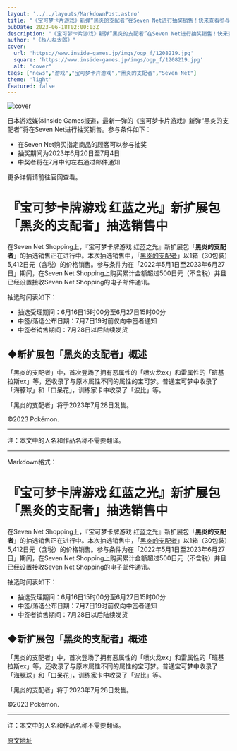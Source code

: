 ```yaml
---
layout: '../../layouts/MarkdownPost.astro'
title: "《宝可梦卡片游戏》新弹“黑炎的支配者”在Seven Net进行抽奖销售！快来查看参与条件"
pubDate: 2023-06-18T02:00:03Z
description: "《宝可梦卡片游戏》新弹“黑炎的支配者”在Seven Net进行抽奖销售！快来查看参与条件"
author: "《ねんね太郎》"
cover:
  url: 'https://www.inside-games.jp/imgs/ogp_f/1208219.jpg'
  square: 'https://www.inside-games.jp/imgs/ogp_f/1208219.jpg'
  alt: "cover"
tags: ["news","游戏","宝可梦卡片游戏","黑炎的支配者","Seven Net"]
theme: 'light'
featured: false
---
```


![cover](https://www.inside-games.jp/imgs/ogp_f/1208219.jpg)

日本游戏媒体Inside Games报道，最新一弹的《宝可梦卡片游戏》新弹“黑炎的支配者”将在Seven Net进行抽奖销售。参与条件如下：

- 在Seven Net购买指定商品的顾客可以参与抽奖
- 抽奖期间为2023年6月20日至7月4日
- 中奖者将在7月中旬左右通过邮件通知

更多详情请前往官网查看。

# 『宝可梦卡牌游戏 红蓝之光』新扩展包「黑炎的支配者」抽选销售中

在Seven Net Shopping上，『宝可梦卡牌游戏 红蓝之光』新扩展包「<b>黑炎的支配者</b>」的抽选销售正在进行中。本次抽选销售中，「<a target="_blank" rel="noopener noreferrer nofollow" href="https://www.pokemoncenter-online.com/?p_cd=4521329331386&amp;lp=trweb&amp;utm_campaign=trweb_SV3&amp;utm_source=pcg&amp;utm_medium=referral">黑炎的支配者</a>」以1箱（30包装）5,412日元（含税）的价格销售。参与条件为在「2022年5月1日至2023年6月27日」期间，在Seven Net Shopping上购买累计金额超过500日元（不含税）并且已经设置接收Seven Net Shopping的电子邮件通讯。

抽选时间表如下：

- 抽选受理期间：6月16日15时00分至6月27日15时00分
- 中签/落选公布日期：7月7日19时前仅向中签者通知
- 中签者销售期间：7月28日以后陆续发货

## ◆新扩展包「黑炎的支配者」概述

「黑炎的支配者」中，首次登场了拥有恶属性的「喷火龙ex」和雷属性的「班基拉斯ex」等，还收录了与原本属性不同的属性的宝可梦。普通宝可梦中收录了「海豚球」和「口呆花」，训练家卡中收录了「波比」等。

「黑炎的支配者」将于2023年7月28日发售。

©2023 Pokémon.

---

注：本文中的人名和作品名称不需要翻译。

---

Markdown格式：

# 『宝可梦卡牌游戏 红蓝之光』新扩展包「黑炎的支配者」抽选销售中

在Seven Net Shopping上，『宝可梦卡牌游戏 红蓝之光』新扩展包「**黑炎的支配者**」的抽选销售正在进行中。本次抽选销售中，「[黑炎的支配者](https://www.pokemoncenter-online.com/?p_cd=4521329331386&lp=trweb&utm_campaign=trweb_SV3&utm_source=pcg&utm_medium=referral)」以1箱（30包装）5,412日元（含税）的价格销售。参与条件为在「2022年5月1日至2023年6月27日」期间，在Seven Net Shopping上购买累计金额超过500日元（不含税）并且已经设置接收Seven Net Shopping的电子邮件通讯。

抽选时间表如下：

- 抽选受理期间：6月16日15时00分至6月27日15时00分
- 中签/落选公布日期：7月7日19时前仅向中签者通知
- 中签者销售期间：7月28日以后陆续发货

## ◆新扩展包「黑炎的支配者」概述

「黑炎的支配者」中，首次登场了拥有恶属性的「喷火龙ex」和雷属性的「班基拉斯ex」等，还收录了与原本属性不同的属性的宝可梦。普通宝可梦中收录了「海豚球」和「口呆花」，训练家卡中收录了「波比」等。

「黑炎的支配者」将于2023年7月28日发售。

©2023 Pokémon.

---

注：本文中的人名和作品名称不需要翻译。

  [原文地址](https://www.inside-games.jp/article/2023/06/18/146630.html)